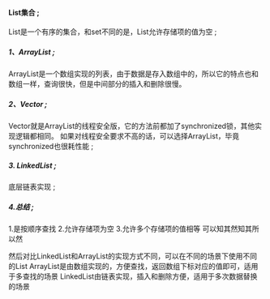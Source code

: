 #### List集合  ;

  List是一个有序的集合，和set不同的是，List允许存储项的值为空 ;
  
  
  
##### 1、ArrayList ;
  
  ArrayList是一个数组实现的列表，由于数据是存入数组中的，所以它的特点也和数组一样，查询很快，但是中间部分的插入和删除很慢。
  
  
##### 2、Vector ;

  Vector就是ArrayList的线程安全版，它的方法前都加了synchronized锁，其他实现逻辑都相同。
  如果对线程安全要求不高的话，可以选择ArrayList，毕竟synchronized也很耗性能 ;
  
##### 3. LinkedList ;

  底层链表实现 ;
  
  
##### 4.总结 ;
   1.是按顺序查找
   2.允许存储项为空
   3.允许多个存储项的值相等
   可以知其然知其所以然
   
   然后对比LinkedList和ArrayList的实现方式不同，可以在不同的场景下使用不同的List
   ArrayList是由数组实现的，方便查找，返回数组下标对应的值即可，适用于多查找的场景
   LinkedList由链表实现，插入和删除方便，适用于多次数据替换的场景
  
  